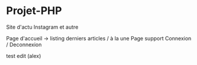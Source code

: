 Projet-PHP
==========

Site d'actu Instagram et autre

Page d'accueil -> listing derniers articles / à la une 
Page support
Connexion / Deconnexion

test edit (alex)
